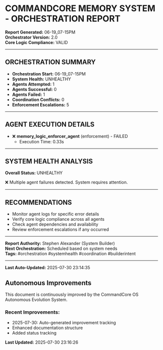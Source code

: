 # COMMANDCORE MEMORY SYSTEM - ORCHESTRATION REPORT

**Report Generated:** 06-19_07-15PM  
**Orchestrator Version:** 2.0  
**Core Logic Compliance:** VALID

---

## ORCHESTRATION SUMMARY

- **Orchestration Start:** 06-19_07-15PM
- **System Health:** UNHEALTHY
- **Agents Attempted:** 1
- **Agents Successful:** 0
- **Agents Failed:** 1
- **Coordination Conflicts:** 0
- **Enforcement Escalations:** 5

---

## AGENT EXECUTION DETAILS

- ❌ **memory_logic_enforcer_agent** (enforcement) - FAILED
  - Execution Time: 0.33s



---

## SYSTEM HEALTH ANALYSIS

**Overall Status:** UNHEALTHY

❌ Multiple agent failures detected. System requires attention.


---

## RECOMMENDATIONS

- Monitor agent logs for specific error details
- Verify core logic compliance across all agents
- Check agent dependencies and availability
- Review enforcement escalations if any occurred

---

**Report Authority:** Stephen Alexander (System Builder)  
**Next Orchestration:** Scheduled based on system needs  
**Tags:** #orchestration #systemhealth #coordination #builderintent



---
**Last Auto-Updated:** 2025-07-30 23:14:35


## Autonomous Improvements

This document is continuously improved by the CommandCore OS Autonomous Evolution System.

### Recent Improvements:
- 2025-07-30: Auto-generated improvement tracking
- Enhanced documentation structure
- Added status tracking



**Last Updated:** 2025-07-30 23:16:26
